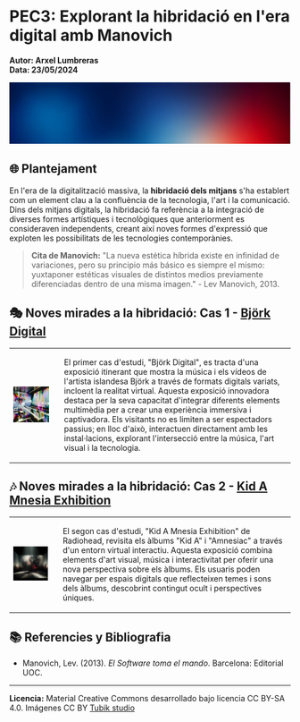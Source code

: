 # PEC3: Explorant la hibridació en l'era digital amb Manovich

**Autor: Arxel Lumbreras**  
**Data: 23/05/2024**  

![Cultura Digital](https://github.com/arxelumchugas/PEC3_Lumbreras_Arxel/blob/8d9d63ddbbfbe0fd418e9962b48ef3c11a0a1a7e/background.png)

## 🌐 Plantejament

En l'era de la digitalització massiva, la **hibridació dels mitjans** s'ha establert com un element clau a la confluència de la tecnologia, l'art i la comunicació. Dins dels mitjans digitals, la hibridació fa referència a la integració de diverses formes artístiques i tecnològiques que anteriorment es consideraven independents, creant així noves formes d'expressió que exploten les possibilitats de les tecnologies contemporànies.

> **Cita de Manovich:**
> "La nueva estética híbrida existe en infinidad de variaciones, pero su principio más básico es siempre el mismo: yuxtaponer estéticas visuales de distintos medios previamente diferenciadas dentro de una misma imagen." - Lev Manovich, 2013.

## 🎭 Noves mirades a la hibridació: Cas 1 - [Björk Digital](https://github.com/arxelumchugas/PEC3_Lumbreras_Arxel/blob/7ba98379a8ae081f4996c6d83b4fc5718a41411f/bjork.md)
<table>
  <tr>
    <td>
      <img src="https://github.com/arxelumchugas/PEC3_Lumbreras_Arxel/blob/c1f3e9e8dc44812353de1c9dad80f3cff836a3e7/Two" width="700" alt="Björk Digital">
    </td>
    <td style="vertical-align: top; padding-left: 20px;">
      <p>El primer cas d'estudi, "Björk Digital", es tracta d'una exposició itinerant que mostra la música i els vídeos de l'artista islandesa Björk a través de formats digitals variats, incloent la realitat virtual. Aquesta exposició innovadora destaca per la seva capacitat d'integrar diferents elements multimèdia per a crear una experiència immersiva i captivadora. Els visitants no es limiten a ser espectadors passius; en lloc d'això, interactuen directament amb les instal·lacions, explorant l'intersecció entre la música, l'art visual i la tecnologia.</p>
    </td>
  </tr>
</table>


## 🎶 Noves mirades a la hibridació: Cas 2 - [Kid A Mnesia Exhibition](https://github.com/arxelumchugas/PEC3_Lumbreras_Arxel/blob/a1c1cc7a93f0f596b89d41205f76935a75c3c5af/radiohead.md)
<table>
  <tr>
    <td>
      <img src="https://github.com/arxelumchugas/PEC3_Lumbreras_Arxel/blob/fba509ec264642d8c89756a404f1c00e8355b8f3/One" width="500" alt="Kid A Mnesia Exhibition">
    </td>
    <td style="vertical-align: top; padding-left: 20px;">
      <p>El segon cas d'estudi, "Kid A Mnesia Exhibition" de Radiohead, revisita els àlbums "Kid A" i "Amnesiac" a través d'un entorn virtual interactiu. Aquesta exposició combina elements d'art visual, música i interactivitat per oferir una nova perspectiva sobre els àlbums. Els usuaris poden navegar per espais digitals que reflecteixen temes i sons dels àlbums, descobrint contingut ocult i perspectives úniques.</p>
    </td>
  </tr>
</table>


## 📚 Referencies y Bibliografia

- Manovich, Lev. (2013). *El Software toma el mando*. Barcelona: Editorial UOC.

---

**Licencia:** Material Creative Commons desarrollado bajo licencia CC BY-SA 4.0. Imágenes CC BY [Tubik studio](https://blog.tubikstudio.com/how-to-create-original-flat-illustrations-designers-tips/)
